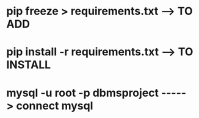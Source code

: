 # pip freeze > requirements.txt --> TO ADD

# pip install -r requirements.txt --> TO INSTALL

# mysql -u root -p dbmsproject -----> connect mysql
